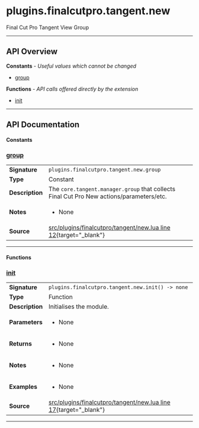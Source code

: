 # plugins.finalcutpro.tangent.new

Final Cut Pro Tangent View Group

---

## API Overview
**Constants** - _Useful values which cannot be changed_
 * [group](#group)

**Functions** - _API calls offered directly by the extension_
 * [init](#init)


---

## API Documentation

#### Constants


### [group](#group)

|                                             |                                                                                     |
| --------------------------------------------|-------------------------------------------------------------------------------------|
| **Signature**                               | `plugins.finalcutpro.tangent.new.group`                                                                    |
| **Type**                                    | Constant                                                                     |
| **Description**                             | The `core.tangent.manager.group` that collects Final Cut Pro New actions/parameters/etc.                                                                     |
| **Notes**                                   | <ul><li>None</li></ul> |
| **Source**                                  | [src/plugins/finalcutpro/tangent/new.lua line 12](https://github.com/CommandPost/CommandPost/blob/develop/src/plugins/finalcutpro/tangent/new.lua#L12){target="_blank"} |

---

#### Functions


### [init](#init)

|                                             |                                                                                     |
| --------------------------------------------|-------------------------------------------------------------------------------------|
| **Signature**                               | `plugins.finalcutpro.tangent.new.init() -> none`                                                                    |
| **Type**                                    | Function                                                                     |
| **Description**                             | Initialises the module.                                                                     |
| **Parameters**                              | <ul><li>None</li></ul> |
| **Returns**                                 | <ul><li>None</li></ul>          |
| **Notes**                                   | <ul><li>None</li></ul> |
| **Examples**                                | <ul><li>None</li></ul> |
| **Source**                                  | [src/plugins/finalcutpro/tangent/new.lua line 17](https://github.com/CommandPost/CommandPost/blob/develop/src/plugins/finalcutpro/tangent/new.lua#L17){target="_blank"} |

---

